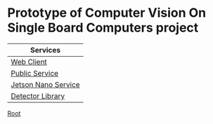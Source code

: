 # Prototype of Computer Vision On Single Board Computers project

| Services                                          |
| ------------------------------------------------- |
| [Web Client](./client-web/README.md)              |
| [Public Service](./public-service/README.md)      |
| [Jetson Nano Service](./jetson-service/README.md) |
| [Detector Library](./detector-lib/README.md)      |

[Root](../README.md)